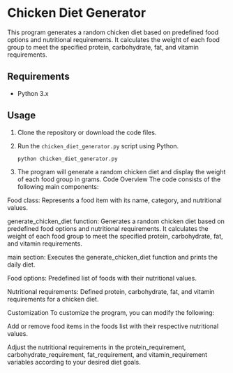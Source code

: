 # Chicken Diet Generator

This program generates a random chicken diet based on predefined food options and nutritional requirements. It calculates the weight of each food group to meet the specified protein, carbohydrate, fat, and vitamin requirements.

## Requirements

- Python 3.x

## Usage

1. Clone the repository or download the code files.

2. Run the `chicken_diet_generator.py` script using Python.

   ```bash
   python chicken_diet_generator.py

3. The program will generate a random chicken diet and display the weight of each food group in grams.
Code Overview
The code consists of the following main components:

Food class: Represents a food item with its name, category, and nutritional values.

generate_chicken_diet function: Generates a random chicken diet based on predefined food options and nutritional requirements. It calculates the weight of each food group to meet the specified protein, carbohydrate, fat, and vitamin requirements.

main section: Executes the generate_chicken_diet function and prints the daily diet.

Food options: Predefined list of foods with their nutritional values.

Nutritional requirements: Defined protein, carbohydrate, fat, and vitamin requirements for a chicken diet.

Customization
To customize the program, you can modify the following:

Add or remove food items in the foods list with their respective nutritional values.

Adjust the nutritional requirements in the protein_requirement, carbohydrate_requirement, fat_requirement, and vitamin_requirement variables according to your desired diet goals.
